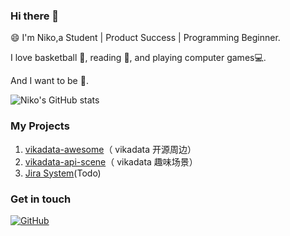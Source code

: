 ### Hi there 👋

😄 I'm Niko,a Student | Product Success | Programming Beginner.

I love basketball 🏀, reading 📕, and playing computer games💻.

And I want to be 💪.

![Niko's GitHub stats](https://github-readme-stats.vercel.app/api?username=Niko030303&show_icons=true&theme=tokyonight)

### My Projects

1. [vikadata-awesome](https://github.com/vikadata/awesome-vikadata)（ vikadata 开源周边）
2. [vikadata-api-scene](https://github.com/Niko030303/vika-api-scene)（ vikadata 趣味场景）
3. [Jira System](https://github.com/Niko030303/jira_system)(Todo)


### Get in touch

[![GitHub](https://img.shields.io/badge/GitHub-grey?logo=github)](https://github.com/Niko030303)
<!--
个人主页
-->
